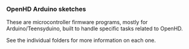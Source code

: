 ### OpenHD Arduino sketches

These are microcontroller firmware programs, mostly for Arduino/Teensyduino, built to handle
specific tasks related to OpenHD.

See the individual folders for more information on each one.
